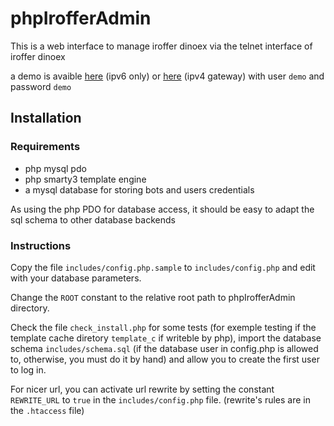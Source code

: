 # phpIrofferAdmin

This is a web interface to manage iroffer dinoex via the telnet interface of iroffer dinoex

a demo is avaible [here](http://xdcc-demo.genua.fr) (ipv6 only) or [here](http://xdcc-demo.genua.fr.ipv4.sixxs.org/) (ipv4 gateway) 
with user `demo` and password `demo`

## Installation

### Requirements
 * php mysql pdo
 * php smarty3 template engine
 * a mysql database for storing bots and users credentials
 
As using the php PDO for database access, it should be easy to adapt the sql schema to other database backends

### Instructions
Copy the file `includes/config.php.sample` to `includes/config.php` and edit with your database parameters.

Change the `ROOT` constant to the relative root path to phpIrofferAdmin directory.

Check the file `check_install.php` for some tests (for exemple testing if the template cache diretory `template_c` if writeble by php), 
import the database schema `includes/schema.sql` (if the database user in config.php is allowed to, otherwise, 
you must do it by hand) and allow you to create the first user to log in.

For nicer url, you can activate url rewrite by setting the constant `REWRITE_URL` to `true` in the `includes/config.php` file.
(rewrite's rules are in the `.htaccess` file)
